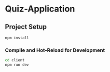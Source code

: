 # Quiz-Application

## Project Setup

```sh
npm install
```

### Compile and Hot-Reload for Development

```sh
cd client
npm run dev
```
